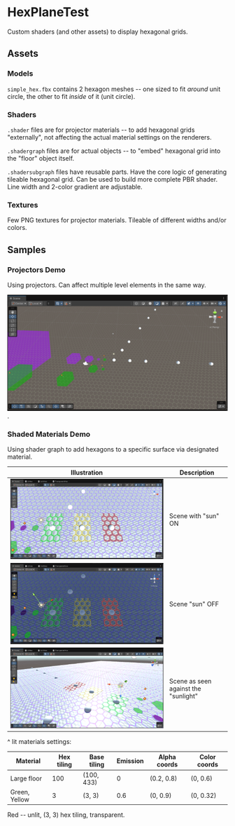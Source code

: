 # HexPlaneTest

Custom shaders (and other assets) to display hexagonal grids.

## Assets

### Models

`simple_hex.fbx` contains 2 hexagon meshes -- one sized to fit _around_ unit circle, the other to fit _inside_ of it (unit circle).

### Shaders

`.shader` files are for projector materials -- to add hexagonal grids "externally", not affecting the actual material settings on the renderers.

`.shadergraph` files are for actual objects -- to "embed" hexagonal grid into the "floor" object itself.

`.shadersubgraph` files have reusable parts. Have the core logic of generating tileable hexagonal grid. Can be used to build more complete PBR shader. Line width and 2-color gradient are adjustable.

### Textures

Few PNG textures for projector materials. Tileable of different widths and/or colors.

## Samples

### Projectors Demo

Using projectors. Can affect multiple level elements in the same way.

![projectors result](images/projectors.png).

### Shaded Materials Demo

Using shader graph to add hexagons to a specific surface via designated material.

| Illustration | Description |
| --- | --- |
| ![result at day](images/lit_day.png) | Scene with "sun" ON |
| ![result at night](images/lit_night.png) | Scene "sun" OFF |
| ![result under sun](images/lit_sun.png) | Scene as seen against the "sunlight" |

^ lit materials settings:

| Material | Hex tiling | Base tiling | Emission | Alpha coords | Color coords |
| --- | --- | --- | --- | --- | --- |
| Large floor | 100 | (100, 433) | 0 | (0.2, 0.8) | (0, 0.6) |
| Green, Yellow | 3 | (3, 3) | 0.6 | (0, 0.9) | (0, 0.32) |

Red -- unlit, (3, 3) hex tiling, transparent.
